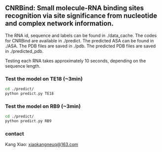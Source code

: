 ## CNRBind: Small molecule-RNA binding sites recognition via site significance from nucleotide and complex network information. 

The RNA id, sequence and labels can be found in ./data_cache.
The codes for CNRBind are available in ./predict.
The predicted ASA can be found in ./ASA.
The PDB files are saved in ./pdb.
The predicted PDB files are saved in ./predicted_pdb.

Testing each RNA takes approximately 10 seconds, depending on the sequence length.

### Test the model on TE18 (~3min)

```bash
cd ./predict/
python predict.py TE18
```
### Test the model on RB9 (~3min)
```bash
cd ./predict/
python predict.py RB9
```
### contact
Kang Xiao: xiaokangneuq@163.com
